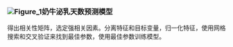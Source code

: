 ### ![Figure_1](.\DHI\Figure_1.png)奶牛泌乳天数预测模型



得出相关性矩阵，选定强相关因素。分离特征和目标变量，归一化特征，使用网格搜索和交叉验证来找到最佳参数，使用最佳参数训练模型。
